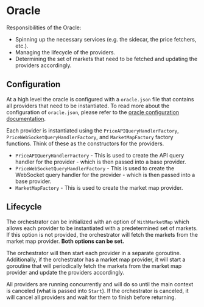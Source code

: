 # Oracle

Responsibilities of the Oracle:

* Spinning up the necessary services (e.g. the sidecar, the price fetchers, etc.).
* Managing the lifecycle of the providers.
* Determining the set of markets that need to be fetched and updating the providers accordingly.

## Configuration

At a high level the oracle is configured with a `oracle.json` file that contains all providers that need to be instantiated. To read more about the configuration of `oracle.json`, please refer to the [oracle configuration documentation](config/README.md).

Each provider is instantiated using the `PriceAPIQueryHandlerFactory`, `PriceWebSocketQueryHandlerFactory`, and `MarketMapFactory` factory functions. Think of these as the constructors for the providers. 

* `PriceAPIQueryHandlerFactory` - This is used to create the API query handler for the provider - which is then passed into a base provider.
* `PriceWebSocketQueryHandlerFactory` - This is used to create the WebSocket query handler for the provider - which is then passed into a base provider.
* `MarketMapFactory` - This is used to create the market map provider.

## Lifecycle

The orchestrator can be initialized with an option of `WithMarketMap` which allows each provider to be instantiated with a predetermined set of markets. If this option is not provided, the orchestrator will fetch the markets from the market map provider. **Both options can be set.**

The orchestrator will then start each provider in a separate goroutine. Additionally, if the orchestrator has a market map provider, it will start a goroutine that will periodically fetch the markets from the market map provider and update the providers accordingly.

All providers are running concurrently and will do so until the main context is canceled (what is passed into `Start`). If the orchestrator is canceled, it will cancel all providers and wait for them to finish before returning.

